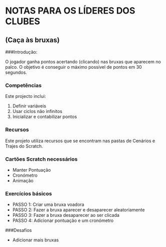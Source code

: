 # NOTAS PARA OS LÍDERES DOS CLUBES
## (Caça às bruxas)

###Introdução:

O jogador ganha pontos acertando (clicando) nas bruxas que aparecem no palco. O
objetivo é conseguir o máximo possível de pontos em 30 segundos.

### Competências

Este projecto inclui:
1. Definir variáveis
2. Usar ciclos não infinitos
3. Inicializar e contabilizar pontos

### Recursos

Este projeto utiliza recursos que se encontram nas pastas de Cenários e Trajes
do Scratch.

### Cartões Scratch necessários

- Manter Pontuação
- Cronómetro
- Animação

### Exercícios básicos

- PASSO 1: Criar uma bruxa voadora
- PASSO 2: Fazer a bruxa aparecer e desaparecer aleatoriamente
- PASSO 3: Fazer a bruxa desaparecer ao ser clicada
- PASSO 4: Adicionar pontuação e um cronómetro

###Desafios

- Adicionar mais bruxas